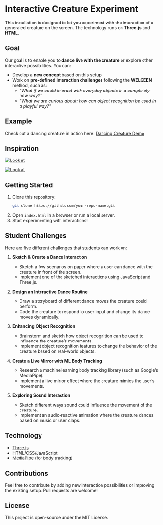# Interactive Creature Experiment

This installation is designed to let you experiment with the interaction of a generated creature on the screen. The technology runs on **Three.js** and **HTML**.

## Goal
Our goal is to enable you to **dance live with the creature** or explore other interactive possibilities. You can:

- Develop a **new concept** based on this setup.
- Work on **pre-defined interaction challenges** following the **WELGEEN** method, such as:
  - *"What if we could interact with everyday objects in a completely new way?"*
  - *"What we are curious about: how can object recognition be used in a playful way?"*

## Example
Check out a dancing creature in action here: [Dancing Creature Demo](https://welgeen.nl/ddance/)

## Inspiration
[![Look at](https://github.com/WelGeen/Dancing-Hieronymus-Bosch-Animals/blob/main/inspiration/MGM-Ethereal-Costume-Loop_-Autumn-Camel-Cactus-high.gif)](https://www.universaleverything.com/commissions/ethereal)

[![Look at](https://github.com/WelGeen/Dancing-Hieronymus-Bosch-Animals/blob/main/inspiration/MGM-Ethereal-Costume-Loop_-Spring-Lion-Flower-high.gif)](https://www.universaleverything.com/commissions/ethereal)

## Getting Started
1. Clone this repository:
   ```bash
   git clone https://github.com/your-repo-name.git
   ```
2. Open `index.html` in a browser or run a local server.
3. Start experimenting with interactions!

## Student Challenges
Here are five different challenges that students can work on:

1. **Sketch & Create a Dance Interaction**
   - Sketch a few scenarios on paper where a user can dance with the creature in front of the screen.
   - Implement one of the sketched interactions using JavaScript and Three.js.

2. **Design an Interactive Dance Routine**
   - Draw a storyboard of different dance moves the creature could perform.
   - Code the creature to respond to user input and change its dance moves dynamically.

3. **Enhancing Object Recognition**
   - Brainstorm and sketch how object recognition can be used to influence the creature’s movements.
   - Implement object recognition features to change the behavior of the creature based on real-world objects.

4. **Create a Live Mirror with ML Body Tracking**
   - Research a machine learning body tracking library (such as Google’s MediaPipe).
   - Implement a live mirror effect where the creature mimics the user’s movements.

5. **Exploring Sound Interaction**
   - Sketch different ways sound could influence the movement of the creature.
   - Implement an audio-reactive animation where the creature dances based on music or user claps.

## Technology
- [Three.js](https://threejs.org/)
- HTML/CSS/JavaScript
- [MediaPipe](https://mediapipe.dev/) (for body tracking)

## Contributions
Feel free to contribute by adding new interaction possibilities or improving the existing setup. Pull requests are welcome!

## License
This project is open-source under the MIT License.


